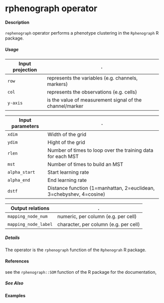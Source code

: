 # rphenograph operator

#### Description
`rephenograph` operator performs a phenotype clustering in the `Rphenograph` R package.

##### Usage
Input projection|.
---|---
`row`   | represents the variables (e.g. channels, markers)
`col`   | represents the observations (e.g. cells) 
`y-axis`| is the value of measurement signal of the channel/marker


Input parameters|.
---|---
`xdim`   | Width of the grid
`ydim`   | Hight of the grid
`rlen`| Number of times to loop over the training data for each MST
`mst`| Number of times to build an MST
`alpha_start`| Start learning rate
`alpha_end`|  End learning rate
`dstf`| Distance function (1=manhattan, 2=euclidean, 3=chebyshev, 4=cosine)

Output relations|.
---|---
`mapping_node_num`| numeric, per column (e.g. per cell)
`mapping_node_label`| character, per column (e.g. per cell)

##### Details
The operator is the `rphenograph` function of the `Rphenograh` R package.


#### References
see the `rphenograph::SOM` function of the R package for the documentation, 


##### See Also


#### Examples
